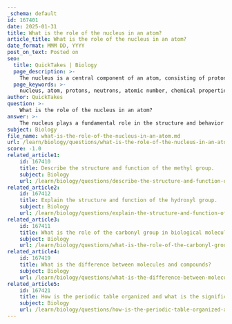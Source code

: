 ```yaml
---
_schema: default
id: 167401
date: 2025-01-31
title: What is the role of the nucleus in an atom?
article_title: What is the role of the nucleus in an atom?
date_format: MMM DD, YYYY
post_on_text: Posted on
seo:
  title: QuickTakes | Biology
  page_description: >-
    The nucleus is a central component of an atom, consisting of protons and neutrons, which defines the element's atomic number and mass, influences its chemical behavior, and plays a key role in stability and isotopes.
  page_keywords: >-
    nucleus, atom, protons, neutrons, atomic number, chemical properties, isotopes, stability, Ernest Rutherford, mass concentration
author: QuickTakes
question: >-
    What is the role of the nucleus in an atom?
answer: >-
    The nucleus plays a fundamental role in the structure and behavior of an atom. It is a small, dense region located at the center of the atom and is composed of two types of subatomic particles: protons and neutrons. Here are the key functions and characteristics of the nucleus:\n\n1. **Composition**: The nucleus contains protons, which are positively charged particles, and neutrons, which are neutral. The number of protons in the nucleus determines the atomic number of an element, which defines the element itself. For example, hydrogen has one proton, while carbon has six.\n\n2. **Mass Concentration**: The nucleus accounts for nearly all of the atom's mass, despite being a tiny fraction of its overall volume. Protons and neutrons each have a mass of approximately one atomic mass unit (amu), making the nucleus significantly denser than the surrounding electron cloud.\n\n3. **Chemical Properties**: The positive charge of the protons in the nucleus creates an attractive force that holds the negatively charged electrons in their orbits around the nucleus. This interaction is crucial for the formation of chemical bonds and the overall behavior of the atom in chemical reactions.\n\n4. **Stability and Isotopes**: The balance between protons and neutrons in the nucleus affects the stability of the atom. Atoms with the same number of protons but different numbers of neutrons are called isotopes. Some isotopes are stable, while others are radioactive and can decay over time, emitting radiation.\n\n5. **Influence on Elements**: The nucleus is essential in defining the properties of elements. The arrangement of protons and neutrons influences the element's behavior in chemical reactions, its reactivity, and its physical properties.\n\n6. **Historical Significance**: The concept of the nucleus was first proposed by Ernest Rutherford in 1911, following his gold foil experiment, which demonstrated that atoms have a dense central core. The discovery of the neutron in 1932 further refined our understanding of the nucleus.\n\nIn summary, the nucleus is a critical component of an atom, responsible for its mass, charge, and the fundamental properties that define different elements. Its structure and behavior are central to the fields of chemistry and physics, influencing everything from atomic interactions to the stability of matter in the universe.
subject: Biology
file_name: what-is-the-role-of-the-nucleus-in-an-atom.md
url: /learn/biology/questions/what-is-the-role-of-the-nucleus-in-an-atom
score: -1.0
related_article1:
    id: 167410
    title: Describe the structure and function of the methyl group.
    subject: Biology
    url: /learn/biology/questions/describe-the-structure-and-function-of-the-methyl-group
related_article2:
    id: 167412
    title: Explain the structure and function of the hydroxyl group.
    subject: Biology
    url: /learn/biology/questions/explain-the-structure-and-function-of-the-hydroxyl-group
related_article3:
    id: 167411
    title: What is the role of the carbonyl group in biological molecules?
    subject: Biology
    url: /learn/biology/questions/what-is-the-role-of-the-carbonyl-group-in-biological-molecules
related_article4:
    id: 167419
    title: What is the difference between molecules and compounds?
    subject: Biology
    url: /learn/biology/questions/what-is-the-difference-between-molecules-and-compounds
related_article5:
    id: 167421
    title: How is the periodic table organized and what is the significance of groups and periods?
    subject: Biology
    url: /learn/biology/questions/how-is-the-periodic-table-organized-and-what-is-the-significance-of-groups-and-periods
---
```


&nbsp;